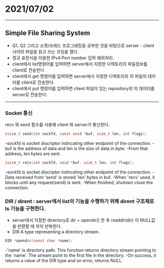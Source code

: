 # 2021/07/02
---
## Simple File Sharing System
- Q1, Q2 그리고 소켓/쓰레드 프로그래밍을 공부한 것을 바탕으로 server - client 사이의 파일을 읽고 쓰는 코딩을 했다.
- 정규 표현식을 이용한 IPv4:Port number 입력 예외처리.
- client에서 list명령어를 입력하면 server에서 지정한 디렉토리의 파일정보를 client로 전송한다
- client에서 get <file name> 명령어를 입력하면 server에서 지정한 디렉토리의 <file name>의 파일의 데이터를 client로 전송한다.
- client에서 put <file name> 명령어를 입력하면 client 파일이 있는 repository의 <file name>의 데이터를 server로 전송한다. 
---
### Socket 통신
 recv 와 send 함수를 사용해 client 와 server가 통신한다.
 ~~~c
 ssize_t send(int sockfd, const void *buf, size_t len, int flags);
 ~~~
 -sockfd is socket discriptor indncating other endpoint of the connection. 
 -buf is the address of data and len is the size of data in byte.
 -From that address, len bytes are sent.
 
 ~~~c
 ssize_t recv(int sockfd, void *buf, size_t len, int flags);
 ~~~
 -sockfd is socket discriptor indncating other endpoint of the connection. 
 -Data received from 'send' is stored 'len' bytes in buf.
 -When 'recv' used, it blocks until any request(send) is sent.
 -When finished, shutown close the connection.
### DIR / dirent : server에서 list의 기능을 수행하기 위해 dirent 구조체로 ls 기능을 구현한다. 
 
- server에서 지정한 directory로 dir = opendir() 한 후 readdir(dir) 이 NULL값을 반환할 때 까지 반복한다.
-  DIR
A type representing a directory stream. 
~~~c
DIR *opendir(const char *name);
~~~
-'name' is directory path. This function returns directory stream 
pointing to the 'name'. The stream point to the first file in the directory.
-On success, it returns a value of the DIR type and on error, returns NULL.

 
 
